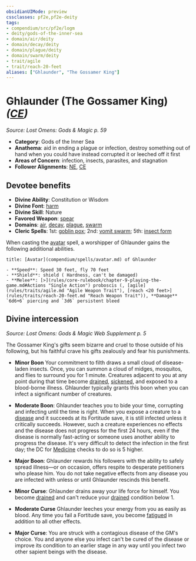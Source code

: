 ```yaml
---
obsidianUIMode: preview
cssclasses: pf2e,pf2e-deity
tags:
- compendium/src/pf2e/logm
- deity/gods-of-the-inner-sea
- domain/air/deity
- domain/decay/deity
- domain/plague/deity
- domain/swarm/deity
- trait/agile
- trait/reach-20-feet
aliases: ["Ghlaunder", "The Gossamer King"]
---
```

# Ghlaunder (The Gossamer King) *([CE](rules/traits/ce-b1.md "Chaotic Evil Alignment Trait"))*  
*Source: Lost Omens: Gods & Magic p. 59*  

- **Category**: Gods of the Inner Sea
- **Anathema**: aid in ending a plague or infection, destroy something out of hand when you could have instead corrupted it or leeched off it first
- **Areas of Concern**: infection, insects, parasites, and stagnation
- **Follower Alignments**: [NE](rules/traits/ne-b1.md "Neutral Evil Alignment Trait"), [CE](rules/traits/ce-b1.md "Chaotic Evil Alignment Trait")

## Devotee benefits

- **Divine Ability**: Constitution or Wisdom
- **Divine Font**: [harm](compendium/spells/harm.md)
- **Divine Skill**: Nature
- **Favored Weapon**: [spear](compendium/equipment/items/spear.md)
- **Domains**: [air](compendium/setting/domains.md#Air), [decay](compendium/setting/domains.md#Decay), [plague](compendium/setting/domains.md#Plague), [swarm](compendium/setting/domains.md#Swarm)
- **Cleric Spells**: 1st: [goblin pox](compendium/spells/goblin-pox.md); 2nd: [vomit swarm](compendium/spells/vomit-swarm-apg.md); 5th: [insect form](compendium/spells/insect-form.md)

When casting the [avatar](compendium/spells/avatar.md) spell, a worshipper of Ghlaunder gains the following additional abilities.

```ad-embed-avatar
title: [Avatar](compendium/spells/avatar.md) of Ghlaunder

- **Speed**: Speed 30 feet, fly 70 feet
- **Shield**: shield ( Hardness, can't be damaged)
- **Melee**: [>](rules/core-rulebook/chapter-9-playing-the-game.md#Actions "Single Action") proboscis (, [agile](rules/traits/agile.md "Agile Weapon Trait"), [reach <20 feet>](rules/traits/reach-20-feet.md "Reach Weapon Trait")), **Damage** `6d6+6` piercing and `3d6` persistent bleed 
```

## Divine intercession
*Source: Lost Omens: Gods & Magic Web Supplement p. 5*

The Gossamer King's gifts seem bizarre and cruel to those outside of his following, but his faithful crave his gifts zealously and fear his punishments.

- **Minor Boon** Your commitment to filth draws a small cloud of disease-laden insects. Once, you can summon a cloud of midges, mosquitos, and flies to surround you for 1 minute. Creatures adjacent to you at any point during that time become [drained](rules/conditions.md#Drained), [sickened](rules/conditions.md#Sickened), and exposed to a blood-borne illness. Ghlaunder typically grants this boon when you can infect a significant number of creatures.
- **Moderate Boon**: Ghlaunder teaches you to bide your time, corrupting and infecting until the time is right. When you expose a creature to a [disease](rules/traits/disease.md "Disease Effect Trait") and it succeeds at its Fortitude save, it is still infected unless it critically succeeds. However, such a creature experiences no effects and the disease does not progress for the first 24 hours, even if the disease is normally fast-acting or someone uses another ability to progress the disease. It's very difficult to detect the infection in the first day; the DC for [Medicine](compendium/skills.md#Medicine) checks to do so is 5 higher.
- **Major Boon**: Ghlaunder rewards his followers with the ability to safely spread illness—or on occasion, offers respite to desperate petitioners who please him. You do not take negative effects from any disease you are infected with unless or until Ghlaunder rescinds this benefit.

- **Minor Curse**: Ghlaunder drains away your life force for himself. You become [drained](rules/conditions.md#Drained) and can't reduce your [drained](rules/conditions.md#Drained) condition below 1.
- **Moderate Curse** Ghlaunder leeches your energy from you as easily as blood. Any time you fail a Fortitude save, you become [fatigued](rules/conditions.md#Fatigued) in addition to all other effects.
- **Major Curse**: You are struck with a contagious disease of the GM's choice. You and anyone else you infect can't be cured of the disease or improve its condition to an earlier stage in any way until you infect two other sapient beings with the disease.